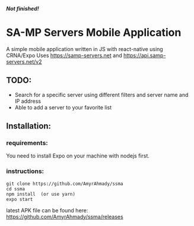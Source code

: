 ***Not finished!***

# SA-MP Servers Mobile Application
A simple mobile application written in JS with react-native using CRNA/Expo
Uses https://samp-servers.net and https://api.samp-servers.net/v2 

## TODO: 
- Search for a specific server using different filters and server name and IP address
- Able to add a server to your favorite list

## Installation:

### requirements:
You need to install Expo on your machine with nodejs first.

### instructions:

```
git clone https://github.com/AmyrAhmady/ssma
cd ssma
npm install  (or use yarn)
expo start
```

latest APK file can be found here: https://github.com/AmyrAhmady/ssma/releases